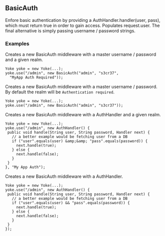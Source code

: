 ## BasicAuth

Enfore basic authentication by providing a AuthHandler.handler(user, pass), which must return true in order to gain
access. Populates request.user. The final alternative is simply passing username / password strings.

### Examples

Creates a new BasicAuth middleware with a master username / password and a given realm.

```
Yoke yoke = new Yoke(...);
yoke.use("/admin", new BasicAuth("admin", "s3cr37",
  "MyApp Auth Required"));
```

Creates a new BasicAuth middleware with a master username / password. By default the realm will be `Authentication
required`.

```
Yoke yoke = new Yoke(...);
yoke.use("/admin", new BasicAuth("admin", "s3cr37"));
```

Creates a new BasicAuth middleware with a AuthHandler and a given realm.

```
Yoke yoke = new Yoke(...);
yoke.use("/admin", new AuthHandler() {
 public void handle(String user, String password, Handler next) {
   // a better example would be fetching user from a DB
   if ("user".equals(user) &amp;&amp; "pass".equals(password)) {
     next.handle(true);
   } else {
     next.handle(false);
   }
 }
}, "My App Auth");
```

Creates a new BasicAuth middleware with a AuthHandler.

```
Yoke yoke = new Yoke(...);
yoke.use("/admin", new AuthHandler() {
 public void handle(String user, String password, Handler next) {
   // a better example would be fetching user from a DB
   if ("user".equals(user) && "pass".equals(password)) {
     next.handle(true);
   } else {
     next.handle(false);
   }
 }
});
```